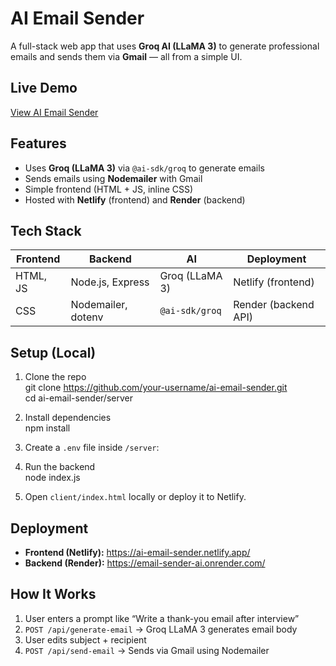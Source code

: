 # AI Email Sender

A full-stack web app that uses **Groq AI (LLaMA 3)** to generate professional emails and sends them via **Gmail** — all from a simple UI.

## Live Demo
[View AI Email Sender](https://ai-email-sender.netlify.app/)

## Features  
- Uses **Groq (LLaMA 3)** via `@ai-sdk/groq` to generate emails  
- Sends emails using **Nodemailer** with Gmail  
- Simple frontend (HTML + JS, inline CSS)  
- Hosted with **Netlify** (frontend) and **Render** (backend)

## Tech Stack  
| Frontend     | Backend           | AI                | Deployment               |  
|--------------|-------------------|--------------------|---------------------------|  
| HTML, JS     | Node.js, Express  | Groq (LLaMA 3)     | Netlify (frontend)       |  
| CSS   | Nodemailer, dotenv| `@ai-sdk/groq`     | Render (backend API)     |


## Setup (Local)  
1. Clone the repo  
   git clone https://github.com/your-username/ai-email-sender.git  
   cd ai-email-sender/server

2. Install dependencies  
   npm install

3. Create a `.env` file inside `/server`:  

4. Run the backend  
   node index.js

5. Open `client/index.html` locally or deploy it to Netlify.

## Deployment  
- **Frontend (Netlify):** https://ai-email-sender.netlify.app/
- **Backend (Render):** https://email-sender-ai.onrender.com/

## How It Works  
1. User enters a prompt like “Write a thank-you email after interview”  
2. `POST /api/generate-email` → Groq LLaMA 3 generates email body  
3. User edits subject + recipient  
4. `POST /api/send-email` → Sends via Gmail using Nodemailer
